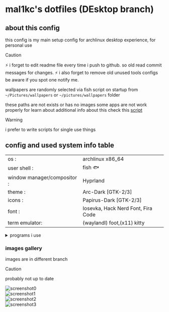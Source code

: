 # mal1kc's dotfiles (DEsktop branch)

## about this config

this config is my main setup config for archlinux desktop experience, for personal use


> [!CAUTION]
> :zap: i forget to edit readme file every time i push to github. so old read commit messages for changes.
> :zap: i also forget to remove old unused tools configs be aware if you spot one notify me.
>
> wallpapers are randomly selected via fish script on startup from `~/Pictures/wallpapers` or `~/pictures/wallpapers` folder 
>
> these paths are not exists or has no images some apps are not work properly
> for learn about additional info about this check this [script](./.local/bin/ch_wallpaper.sh)

> [!WARNING]
> i prefer to write scripts for single use things 

## config and used system info table

| | |
|--- |--- |
| os : | archlinux x86_64  |
| user shell : | fish :fish: |
| window manager/compositor : | Hyprland |
| theme : | Arc-Dark [GTK-2/3] |
| icons : | Papirus-Dark [GTK-2/3] |
| font : | Iosevka, Hack Nerd Font, Fira Code |
| term emulator: | (waylandl) foot,(x11) kitty |

<details>
<summary>programs i use</summary>

### programs 

* file manager : nautilus , pcmanfm , nnn
* media-player : mpv
* browser : firefox , librewolf
* text/code editor : nvim + neovide --> [configs for nvim is are here](https://github.com/mal1kc/nvim-config)
* walpaper color theme generator : sww
* screenshot utility : grim + slurp + [my screenshot script](./.local/bin/screenshot)
* launcher : fuzzel
* notification-daemon : swaync

* [other apps lists are here](./dotfiles_installers/) 

</details>



### images gallery

images are in different branch 

> [!CAUTION]
> probably not up to date

![screenshot0](../dotfiles_screenshots/desktop_screenshot0.jpg)
<br>
![screenshot1](../dotfiles_screenshots/desktop_screenshot1.jpg)
<br>
![screenshot2](../dotfiles_screenshots/desktop_screenshot2.jpg)
<br>
![screenshot3](../dotfiles_screenshots/desktop_screenshot3.jpg)
<br>
